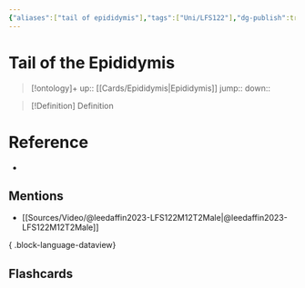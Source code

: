 ```yaml
---
{"aliases":["tail of epididymis"],"tags":["Uni/LFS122"],"dg-publish":true,"permalink":"/cards/tail-of-the-epididymis/","dgPassFrontmatter":true}
---
```


# Tail of the Epididymis

> [!ontology]+
> up:: [[Cards/Epididymis\|Epididymis]]
> jump:: 
> down:: 

> [!Definition] Definition
> 

# Reference
- 

## Mentions
- [[Sources/Video/@leedaffin2023-LFS122M12T2Male\|@leedaffin2023-LFS122M12T2Male]]

{ .block-language-dataview}

## Flashcards
